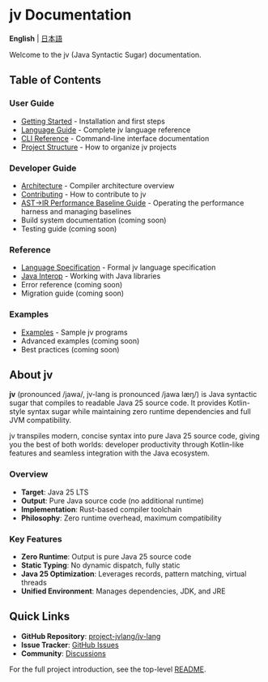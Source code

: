 # jv Documentation

**English** | [日本語](README.md)

Welcome to the jv (Java Syntactic Sugar) documentation.

## Table of Contents

### User Guide
- [Getting Started](getting-started-en.md) - Installation and first steps
- [Language Guide](language-guide-en.md) - Complete jv language reference
- [CLI Reference](cli-reference-en.md) - Command-line interface documentation
- [Project Structure](project-structure-en.md) - How to organize jv projects

### Developer Guide
- [Architecture](architecture-en.md) - Compiler architecture overview
- [Contributing](contributing-en.md) - How to contribute to jv
- [AST→IR Performance Baseline Guide](perf-baselines-en.md) - Operating the performance harness and managing baselines
- Build system documentation (coming soon)
- Testing guide (coming soon)

### Reference
- [Language Specification](language-spec-en.md) - Formal jv language specification
- [Java Interop](java-interop-en.md) - Working with Java libraries
- Error reference (coming soon)
- Migration guide (coming soon)

### Examples
- [Examples](../examples/) - Sample jv programs
- Advanced examples (coming soon)
- Best practices (coming soon)

## About jv

**jv** (pronounced /jawa/, jv-lang is pronounced /jawa læŋ/) is Java syntactic sugar that compiles to readable Java 25 source code. It provides Kotlin-style syntax sugar while maintaining zero runtime dependencies and full JVM compatibility.

jv transpiles modern, concise syntax into pure Java 25 source code, giving you the best of both worlds: developer productivity through Kotlin-like features and seamless integration with the Java ecosystem.

### Overview
- **Target**: Java 25 LTS
- **Output**: Pure Java source code (no additional runtime)
- **Implementation**: Rust-based compiler toolchain
- **Philosophy**: Zero runtime overhead, maximum compatibility

### Key Features
- **Zero Runtime**: Output is pure Java 25 source code
- **Static Typing**: No dynamic dispatch, fully static
- **Java 25 Optimization**: Leverages records, pattern matching, virtual threads
- **Unified Environment**: Manages dependencies, JDK, and JRE

## Quick Links

- **GitHub Repository**: [project-jvlang/jv-lang](https://github.com/project-jvlang/jv-lang)
- **Issue Tracker**: [GitHub Issues](https://github.com/project-jvlang/jv-lang/issues)
- **Community**: [Discussions](https://github.com/project-jvlang/jv-lang/discussions)

For the full project introduction, see the top-level [README](../../README-en.md).
